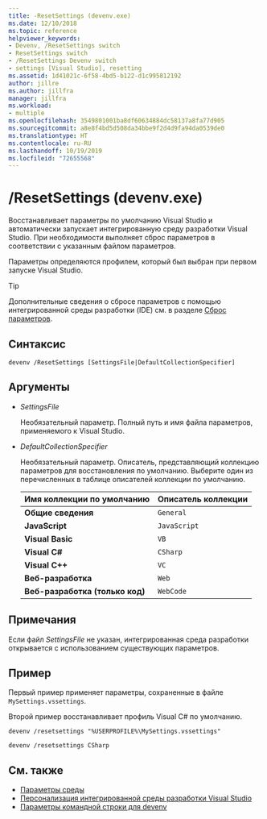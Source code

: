```yaml
---
title: -ResetSettings (devenv.exe)
ms.date: 12/10/2018
ms.topic: reference
helpviewer_keywords:
- Devenv, /ResetSettings switch
- ResetSettings switch
- /ResetSettings Devenv switch
- settings [Visual Studio], resetting
ms.assetid: 1d41021c-6f58-4bd5-b122-d1c995812192
author: jillre
ms.author: jillfra
manager: jillfra
ms.workload:
- multiple
ms.openlocfilehash: 3549801001ba8df60634884dc58137a8fa77d905
ms.sourcegitcommit: a8e8f4bd5d508da34bbe9f2d4d9fa94da0539de0
ms.translationtype: HT
ms.contentlocale: ru-RU
ms.lasthandoff: 10/19/2019
ms.locfileid: "72655568"
---
```

# <a name="resetsettings-devenvexe"></a>/ResetSettings (devenv.exe)

Восстанавливает параметры по умолчанию Visual Studio и автоматически запускает интегрированную среду разработки Visual Studio. При необходимости выполняет сброс параметров в соответствии с указанным файлом параметров.

Параметры определяются профилем, который был выбран при первом запуске Visual Studio.

> [!TIP]
> Дополнительные сведения о сбросе параметров с помощью интегрированной среды разработки (IDE) см. в разделе [Сброс параметров](../environment-settings.md#reset-settings).

## <a name="syntax"></a>Синтаксис

```shell
devenv /ResetSettings [SettingsFile|DefaultCollectionSpecifier]
```

## <a name="arguments"></a>Аргументы

- *SettingsFile*

  Необязательный параметр. Полный путь и имя файла параметров, применяемого к Visual Studio.

- *DefaultCollectionSpecifier*

  Необязательный параметр. Описатель, представляющий коллекцию параметров для восстановления по умолчанию. Выберите один из перечисленных в таблице описателей коллекции по умолчанию.

  | Имя коллекции по умолчанию | Описатель коллекции |
  | --- | --- |
  | **Общие сведения** | `General` |
  | **JavaScript** | `JavaScript` |
  | **Visual Basic** | `VB` |
  | **Visual C#** | `CSharp` |
  | **Visual C++** | `VC` |
  | **Веб-разработка** | `Web` |
  | **Веб-разработка (только код)** | `WebCode` |

## <a name="remarks"></a>Примечания

Если файл *SettingsFile* не указан, интегрированная среда разработки открывается с использованием существующих параметров.

## <a name="example"></a>Пример

Первый пример применяет параметры, сохраненные в файле `MySettings.vssettings`.

Второй пример восстанавливает профиль Visual C# по умолчанию.

```shell
devenv /resetsettings "%USERPROFILE%\MySettings.vssettings"

devenv /resetsettings CSharp
```

## <a name="see-also"></a>См. также

- [Параметры среды](../environment-settings.md)
- [Персонализация интегрированной среды разработки Visual Studio](../../ide/personalizing-the-visual-studio-ide.md)
- [Параметры командной строки для devenv](../../ide/reference/devenv-command-line-switches.md)